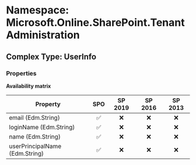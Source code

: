 # Namespace: Microsoft.Online.SharePoint.TenantAdministration

## Complex Type: UserInfo

### Properties

**Availability matrix**

Property | SPO | SP 2019 | SP 2016 | SP 2013
----------|:---:|:-------:|:-------:|:-------:
email (Edm.String) | ✅ | ❌ | ❌ | ❌
loginName (Edm.String) | ✅ | ❌ | ❌ | ❌
name (Edm.String) | ✅ | ❌ | ❌ | ❌
userPrincipalName (Edm.String) | ✅ | ❌ | ❌ | ❌